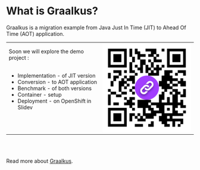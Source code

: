 # What is Graalkus?

Graalkus is a migration example from Java Just In Time (JIT) to Ahead Of Time (AOT) application.

<table>
  <tr>
    <td style="width: 50%">
Soon we will explore the demo project :
<br/>
<br/>
<v-clicks depth="1">
<ul>
<li>Implementation - of JIT version</li>
<li>Conversion - to AOT application</li>
<li>Benchmark - of both versions</li>
<li>Container - setup</li>
<li>Deployment - on OpenShift in Slidev</li>
</ul>
</v-clicks>
<br/>
<br/>
    </td>
    <td style="width: 50%">
      <img alt="QR Code Graalkus" src="../images/graalkus_qr.svg" width="100%" />
    </td>
  </tr>
</table>


  <br>
  <br>

Read more about [Graalkus](https://github.com/fugerit-org/graalkus).

<!--
You can have `style` tag in markdown to override the style for the current page.
Learn more: https://sli.dev/features/slide-scope-style
-->